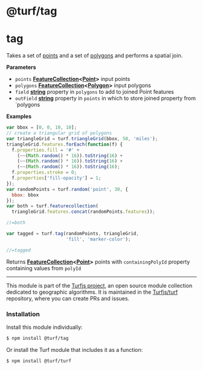 # @turf/tag

# tag

Takes a set of [points](http://geojson.org/geojson-spec.html#point) and a set of [polygons](http://geojson.org/geojson-spec.html#polygon) and performs a spatial join.

**Parameters**

-   `points` **[FeatureCollection](http://geojson.org/geojson-spec.html#featurecollection)&lt;[Point](http://geojson.org/geojson-spec.html#point)>** input points
-   `polygons` **[FeatureCollection](http://geojson.org/geojson-spec.html#featurecollection)&lt;[Polygon](http://geojson.org/geojson-spec.html#polygon)>** input polygons
-   `field` **[string](https://developer.mozilla.org/en-US/docs/Web/JavaScript/Reference/Global_Objects/String)** property in `polygons` to add to joined Point features
-   `outField` **[string](https://developer.mozilla.org/en-US/docs/Web/JavaScript/Reference/Global_Objects/String)** property in `points` in which to store joined property from \`polygons

**Examples**

```javascript
var bbox = [0, 0, 10, 10];
// create a triangular grid of polygons
var triangleGrid = turf.triangleGrid(bbox, 50, 'miles');
triangleGrid.features.forEach(function(f) {
  f.properties.fill = '#' +
    (~~(Math.random() * 16)).toString(16) +
    (~~(Math.random() * 16)).toString(16) +
    (~~(Math.random() * 16)).toString(16);
  f.properties.stroke = 0;
  f.properties['fill-opacity'] = 1;
});
var randomPoints = turf.random('point', 30, {
  bbox: bbox
});
var both = turf.featurecollection(
  triangleGrid.features.concat(randomPoints.features));

//=both

var tagged = turf.tag(randomPoints, triangleGrid,
                      'fill', 'marker-color');

//=tagged
```

Returns **[FeatureCollection](http://geojson.org/geojson-spec.html#featurecollection)&lt;[Point](http://geojson.org/geojson-spec.html#point)>** points with `containingPolyId` property containing values from `polyId`

---

This module is part of the [Turfjs project](http://turfjs.org/), an open source
module collection dedicated to geographic algorithms. It is maintained in the
[Turfjs/turf](https://github.com/Turfjs/turf) repository, where you can create
PRs and issues.

### Installation

Install this module individually:

```sh
$ npm install @turf/tag
```

Or install the Turf module that includes it as a function:

```sh
$ npm install @turf/turf
```
